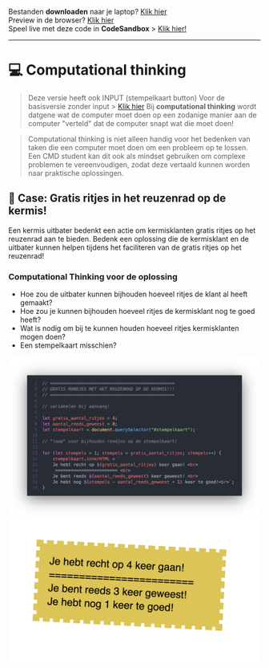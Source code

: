 Bestanden **downloaden** naar je laptop? [Klik hier](https://github.com/CMD-Groningen/computational-thinking-uitgebreid/archive/refs/heads/master.zip)     
Preview in de browser? [Klik hier](https://cmd-groningen.github.io/computational-thinking-uitgebreid)  
Speel live met deze code in **CodeSandbox** > [Klik hier!](https://codesandbox.io/s/github/CMD-Groningen/computational-thinking-uitgebreid) 

-------------

# 💻 Computational thinking
> Deze versie heeft ook INPUT (stempelkaart button) Voor de basisversie zonder input > [Klik hier](https://github.com/CMD-Groningen/computational-thinking)
> Bij **computational thinking** wordt datgene wat de computer moet doen op een zodanige manier aan de computer "verteld" dat de computer snapt wat die moet doen!

> Computational thinking is niet alleen handig voor het bedenken van taken die een computer moet doen om een probleem op te lossen. Een CMD student kan dit ook als mindset gebruiken om complexe problemen te vereenvoudigen, zodat deze vertaald kunnen worden naar praktische oplossingen.

## 🎢 Case: Gratis ritjes in het reuzenrad op de kermis!

Een kermis uitbater bedenkt een actie om kermisklanten gratis ritjes op het reuzenrad aan te bieden. Bedenk een oplossing die de kermisklant en de uitbater kunnen helpen tijdens het faciliteren van de gratis ritjes op het reuzenrad!

### Computational Thinking voor de oplossing

- Hoe zou de uitbater kunnen bijhouden hoeveel ritjes de klant al heeft gemaakt?
- Hoe zou je kunnen bijhouden hoeveel ritjes de kermisklant nog te goed heeft?
- Wat is nodig om bij te kunnen houden hoeveel ritjes kermisklanten mogen doen?
- Een stempelkaart misschien?

![alt text](images/probleem_omzetten_naar_een_oplossing.png)
![alt text](images/stempelkaart.png)
